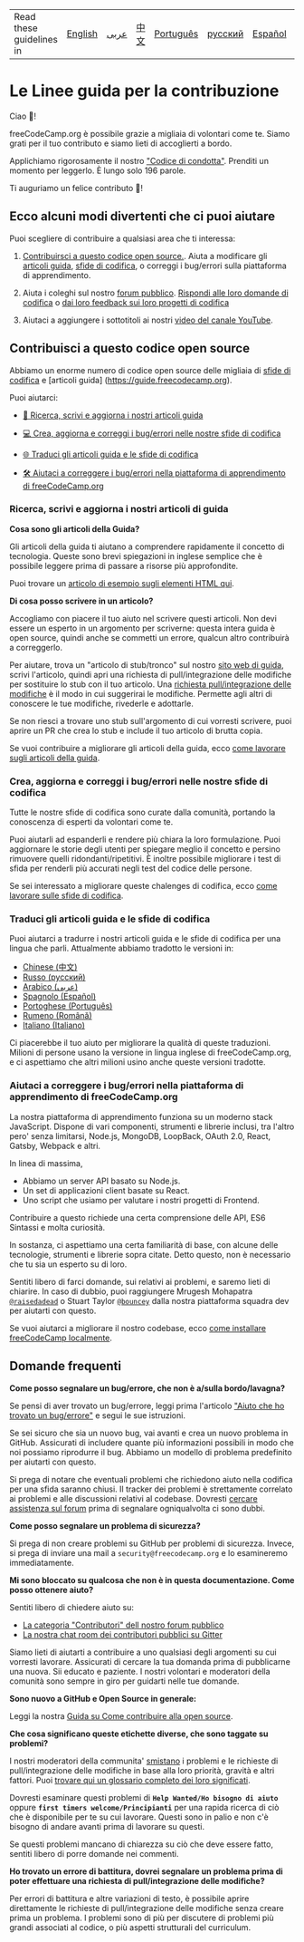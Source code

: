 <table>
    <tr>
        <!-- Do not translate this table -->
        <td> Read these guidelines in </td>
        <td><a href="/CONTRIBUTING.md"> English </a></td>
        <td><a href="/docs/arabic/CONTRIBUTING.md"> عربى </a></td>
        <td><a href="/docs/chinese/CONTRIBUTING.md"> 中文 </a></td>
        <td><a href="/docs/portuguese/CONTRIBUTING.md"> Português </a></td>
        <td><a href="/docs/russian/CONTRIBUTING.md"> русский </a></td>
        <td><a href="/docs/spanish/CONTRIBUTING.md"> Español </a></td>
        <td><a href="/docs/romanian/CONTRIBUTING.md"> Română </a></td>
        <td><a href="/docs/italian/CONTRIBUTING.md"> Italiano </a></td>
    </tr>
</table>

# Le Linee guida per la contribuzione

Ciao 👋!

freeCodeCamp.org è possibile grazie a migliaia di volontari come te. Siamo grati per il tuo contributo e siamo lieti di accoglierti a bordo.

Applichiamo rigorosamente il nostro ["Codice di condotta"](https://www.freecodecamp.org/code-of-conduct). Prenditi un momento per leggerlo. È lungo solo 196 parole.

Ti auguriamo un felice contributo 🎉!

## Ecco alcuni modi divertenti che ci puoi aiutare

Puoi scegliere di contribuire a qualsiasi area che ti interessa:

1. [Contribuirsci a questo codice open source.](#contribute-to-this-open-source-codebase). Aiuta a modificare gli [articoli guida](https://guide.freecodecamp.org/), [sfide di codifica](https://learn.freecodecamp.org/), o correggi i bug/errori sulla piattaforma di apprendimento.

2. Aiuta i coleghi sul nostro [forum pubblico](https://www.freecodecamp.org/forum/). [Rispondi alle loro domande di codifica](https://www.freecodecamp.org/forum/?max_posts=1) o [dai loro feedback sui loro progetti di codifica](https://www.freecodecamp.org/forum/c/project-feedback?max_posts=1)

3. Aiutaci a aggiungere i sottotitoli ai nostri [video del canale YouTube](https://www.youtube.com/channel/UC8butISFwT-Wl7EV0hUK0BQ/videos).

## Contribuisci a questo codice open source

Abbiamo un enorme numero di codice open source delle migliaia di [sfide di codifica](https://learn.freecodecamp.org) e [articoli guida] (https://guide.freecodecamp.org).

Puoi aiutarci:

- [📝 Ricerca, scrivi e aggiorna i nostri articoli guida](#research-write-and-update-our-guide-articles)

- [💻 Crea, aggiorna e correggi i bug/errori nelle nostre sfide di codifica](#create-update-and-fix-bugs-in-our-coding-challenges)

- [🌐 Traduci gli articoli guida e le sfide di codifica](#translate-guide-articles-and-coding-challenges)

- [🛠 Aiutaci a correggere i bug/errori nella piattaforma di apprendimento di freeCodeCamp.org](#help-us-fix-bugs-in-freecodecamporgs-learning-platform)

###  Ricerca, scrivi e aggiorna i nostri articoli di guida

**Cosa sono gli articoli della Guida?**

Gli articoli della guida ti aiutano a comprendere rapidamente il concetto di tecnologia. Queste sono brevi spiegazioni in inglese semplice che è possibile leggere prima di passare a risorse più approfondite.

Puoi trovare un [articolo di esempio sugli elementi HTML qui](./client/src/pages/html/elements/index.md).

**Di cosa posso scrivere in un articolo?**

Accogliamo con piacere il tuo aiuto nel scrivere questi articoli. Non devi essere un esperto in un argomento per scriverne: questa intera guida è open source, quindi anche se commetti un errore, qualcun altro contribuirà a correggerlo.

Per aiutare, trova un "articolo di stub/tronco" sul nostro [sito web di guida](https://www.freecodecamp.org/guide), scrivi l'articolo, quindi apri una richiesta di pull/integrazione delle modifiche per sostituire lo stub con il tuo articolo. Una [richiesta pull/integrazione delle modifiche](https://help.github.com/articles/about-pull-requests/) è il modo in cui suggerirai le modifiche. Permette agli altri di conoscere le tue modifiche, rivederle e adottarle.

Se non riesci a trovare uno stub sull'argomento di cui vorresti scrivere, puoi aprire un PR che crea lo stub e include il tuo articolo di brutta copia.

Se vuoi contribuire a migliorare gli articoli della guida, ecco [come lavorare sugli articoli della guida](/docs/how-to-work-on-guide-articles.md).

### Crea, aggiorna e correggi i bug/errori nelle nostre sfide di codifica

Tutte le nostre sfide di codifica sono curate dalla comunità, portando la conoscenza di esperti da volontari come te.

Puoi aiutarli ad espanderli e rendere più chiara la loro formulazione. Puoi aggiornare le storie degli utenti per spiegare meglio il concetto e persino rimuovere quelli ridondanti/ripetitivi. È inoltre possibile migliorare i test di sfida per renderli più accurati negli test del codice delle persone.

Se sei interessato a migliorare queste chalenges di codifica, ecco [come lavorare sulle sfide di codifica](/docs/how-to-work-on-coding-challenges.md).

### Traduci gli articoli guida e le sfide di codifica

Puoi aiutarci a tradurre i nostri articoli guida e le sfide di codifica per una lingua che parli. Attualmente abbiamo tradotto le versioni in:

- [Chinese (中文)](https://github.com/freeCodeCamp/freeCodeCamp/tree/master/curriculum/challenges/chinese)
- [Russo (русский)](https://github.com/freeCodeCamp/freeCodeCamp/tree/master/curriculum/challenges/russian)
- [Arabico (عربى)](https://github.com/freeCodeCamp/freeCodeCamp/tree/master/curriculum/challenges/arabic)
- [Spagnolo (Español)](https://github.com/freeCodeCamp/freeCodeCamp/tree/master/curriculum/challenges/spanish)
- [Portoghese (Português)](https://github.com/freeCodeCamp/freeCodeCamp/tree/master/curriculum/challenges/portuguese)
- [Rumeno (Română)](https://github.com/freeCodeCamp/freeCodeCamp/tree/master/curriculum/challenges/romanian)
- [Italiano (Italiano)](https://github.com/freeCodeCamp/freeCodeCamp/tree/master/curriculum/challenges/italian)

Ci piacerebbe il tuo aiuto per migliorare la qualità di queste traduzioni. Milioni di persone usano la versione in lingua inglese di freeCodeCamp.org, e ci aspettiamo che altri milioni usino anche queste versioni tradotte.

### Aiutaci a correggere i bug/errori nella piattaforma di apprendimento di freeCodeCamp.org

La nostra piattaforma di apprendimento funziona su un moderno stack JavaScript. Dispone di vari componenti, strumenti e librerie inclusi, tra l'altro pero' senza limitarsi, Node.js, MongoDB, LoopBack, OAuth 2.0, React, Gatsby, Webpack e altri.

In linea di massima,

- Abbiamo un server API basato su Node.js.
- Un set di applicazioni client basate su React.
- Uno script che usiamo per valutare i nostri progetti di Frontend.

Contribuire a questo richiede una certa comprensione delle API, ES6 Sintassi e molta curiosità.

In sostanza, ci aspettiamo una certa familiarità di base, con alcune delle tecnologie, strumenti e librerie sopra citate. Detto questo, non è necessario che tu sia un esperto su di loro.

Sentiti libero di farci domande, sui relativi ai problemi, e saremo lieti di chiarire. In caso di dubbio, puoi raggiungere Mrugesh Mohapatra [`@raisedadead`](https://github.com/raisedadead) o Stuart Taylor [`@bouncey`](https://github.com/bouncey) dalla nostra piattaforma squadra dev per aiutarti con questo.

Se vuoi aiutarci a migliorare il nostro codebase, ecco [come installare freeCodeCamp localmente](/docs/how-to-setup-freecodecamp-locally.md).

## Domande frequenti

**Come posso segnalare un bug/errore, che non è a/sulla bordo/lavagna?**

Se pensi di aver trovato un bug/errore, leggi prima l'articolo ["Aiuto che ho trovato un bug/errore"](https://forum.freecodecamp.org/t/how-to-report-a-bug/19543) e segui le sue istruzioni.

Se sei sicuro che sia un nuovo bug, vai avanti e crea un nuovo problema in GitHub. Assicurati di includere quante più informazioni possibili in modo che noi possiamo riprodurre il bug. Abbiamo un modello di problema predefinito per aiutarti con questo.

Si prega di notare che eventuali problemi che richiedono aiuto nella codifica per una sfida saranno chiusi. Il tracker dei problemi è strettamente correlato ai problemi e alle discussioni relativi al codebase. Dovresti [cercare assistenza sul forum](https://www.freecodecamp.org/forum) prima di segnalare ogniqualvolta ci sono dubbi.

**Come posso segnalare un problema di sicurezza?**

Si prega di non creare problemi su GitHub per problemi di sicurezza. Invece, si prega di inviare una mail a `security@freecodecamp.org` e lo esamineremo immediatamente.

**Mi sono bloccato su qualcosa che non è in questa documentazione. Come posso ottenere aiuto?**

Sentiti libero di chiedere aiuto su:

- [La categoria "Contributori" dell nostro forum pubblico](https://www.freecodecamp.org/forum/c/contributors)
- [La nostra chat room dei contributori pubblici su Gitter](https://gitter.im/FreeCodeCamp/Contributors)

Siamo lieti di aiutarti a contribuire a uno qualsiasi degli argomenti su cui vorresti lavorare. Assicurati di cercare la tua domanda prima di pubblicarne una nuova. Sii educato e paziente. I nostri volontari e moderatori della comunità sono sempre in giro per guidarti nelle tue domande.

**Sono nuovo a GitHub e Open Source in generale:**

Leggi la nostra [Guida su Come contribuire alla open source](https://github.com/freeCodeCamp/how-to-contribute-to-open-source).

**Che cosa significano queste etichette diverse, che sono taggate su problemi?**

I nostri moderatori della communita' [smistano](https://en.wikipedia.org/wiki/Software_bug#Bug_management) i problemi e le richieste di  pull/integrazione delle modifiche in base alla loro priorità, gravità e altri fattori. Puoi [trovare qui un glossario completo dei loro significati](https://github.com/freecodecamp/freecodecamp/labels).

Dovresti esaminare questi problemi di **`Help Wanted/Ho bisogno di aiuto`** oppure **`first timers welcome/Principianti`** per una rapida ricerca di ciò che è disponibile per te su cui lavorare. Questi sono in palio e non c'è bisogno di andare avanti prima di lavorare su questi.

Se questi problemi mancano di chiarezza su ciò che deve essere fatto, sentiti libero di porre domande nei commenti.

**Ho trovato un errore di battitura, dovrei segnalare un problema prima di poter effettuare una richiesta di pull/integrazione delle modifiche?**

Per errori di battitura e altre variazioni di testo, è possibile aprire direttamente le richieste di pull/integrazione delle modifiche senza creare prima un problema. I problemi sono di più per discutere di problemi più grandi associati al codice, o più aspetti strutturali del curriculum.
